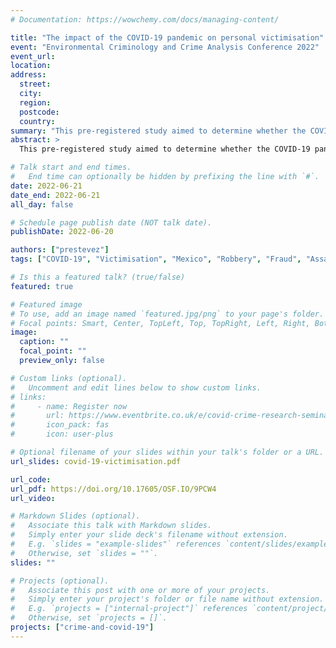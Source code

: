 ```yaml
---
# Documentation: https://wowchemy.com/docs/managing-content/

title: "The impact of the COVID-19 pandemic on personal victimisation"
event: "Environmental Criminology and Crime Analysis Conference 2022"
event_url: 
location:
address:
  street:
  city:
  region:
  postcode:
  country:
summary: "This pre-registered study aimed to determine whether the COVID-19 pandemic affected the prevalence, incidence and concentration of personal victimisation in Mexico, and to examine if the impact of the pandemic on victimisation was correlated with personal characteristics."
abstract: >
  This pre-registered study aimed to determine whether the COVID-19 pandemic affected the prevalence, incidence and concentration of personal victimisation in Mexico, and to examine if the impact of the pandemic on victimisation was correlated with personal characteristics. The analysis used a response-level cross-sectional panel of all existing sweeps (2010-2020) of Mexico's national household victimisation survey to model societal growth curves for robbery, fraud, assault, sexual harassment and rape, controlling for gender, age, employment, schooling and state. The findings suggest that some crimes (e.g. robbery) declined due to the pandemic, while other crimes (e.g. fraud) increased. Moreover, the magnitude and direction of the effect was moderated by personal characteristics. Lastly, the impact of the pandemic on prevalence and concentration is discussed. This is the first study rigorously examining the impact of the pandemic on (repeat) victimisation using nationally representative surveys.

# Talk start and end times.
#   End time can optionally be hidden by prefixing the line with `#`.
date: 2022-06-21
date_end: 2022-06-21
all_day: false

# Schedule page publish date (NOT talk date).
publishDate: 2022-06-20

authors: ["prestevez"]
tags: ["COVID-19", "Victimisation", "Mexico", "Robbery", "Fraud", "Assault", "Rape"]

# Is this a featured talk? (true/false)
featured: true

# Featured image
# To use, add an image named `featured.jpg/png` to your page's folder.
# Focal points: Smart, Center, TopLeft, Top, TopRight, Left, Right, BottomLeft, Bottom, BottomRight.
image:
  caption: ""
  focal_point: ""
  preview_only: false

# Custom links (optional).
#   Uncomment and edit lines below to show custom links.
# links:
#     - name: Register now
#       url: https://www.eventbrite.co.uk/e/covid-crime-research-seminar-tickets-126515799161
#       icon_pack: fas
#       icon: user-plus

# Optional filename of your slides within your talk's folder or a URL.
url_slides: covid-19-victimisation.pdf

url_code:
url_pdf: https://doi.org/10.17605/OSF.IO/9PCW4
url_video:

# Markdown Slides (optional).
#   Associate this talk with Markdown slides.
#   Simply enter your slide deck's filename without extension.
#   E.g. `slides = "example-slides"` references `content/slides/example-slides.md`.
#   Otherwise, set `slides = ""`.
slides: ""

# Projects (optional).
#   Associate this post with one or more of your projects.
#   Simply enter your project's folder or file name without extension.
#   E.g. `projects = ["internal-project"]` references `content/project/deep-learning/index.md`.
#   Otherwise, set `projects = []`.
projects: ["crime-and-covid-19"]
---
```



